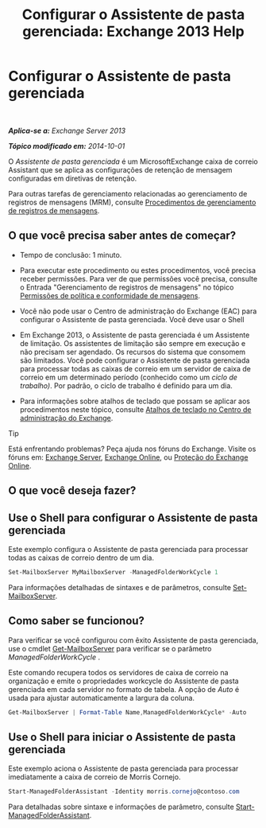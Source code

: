 ﻿---
title: 'Configurar o Assistente de pasta gerenciada: Exchange 2013 Help'
TOCTitle: Configurar o Assistente de pasta gerenciada
ms:assetid: 9fcfb9b6-bd24-4218-a163-bc599cd5476a
ms:mtpsurl: https://technet.microsoft.com/pt-br/library/Bb123958(v=EXCHG.150)
ms:contentKeyID: 50486264
ms.date: 05/22/2018
mtps_version: v=EXCHG.150
ms.translationtype: MT
---

# Configurar o Assistente de pasta gerenciada

 

_**Aplica-se a:** Exchange Server 2013_

_**Tópico modificado em:** 2014-10-01_

O *Assistente de pasta gerenciada* é um MicrosoftExchange caixa de correio Assistant que se aplica as configurações de retenção de mensagem configuradas em diretivas de retenção.

Para outras tarefas de gerenciamento relacionadas ao gerenciamento de registros de mensagens (MRM), consulte [Procedimentos de gerenciamento de registros de mensagens](messaging-records-management-procedures-exchange-2013-help.md).

## O que você precisa saber antes de começar?

  - Tempo de conclusão: 1 minuto.

  - Para executar este procedimento ou estes procedimentos, você precisa receber permissões. Para ver de que permissões você precisa, consulte o Entrada "Gerenciamento de registros de mensagens" no tópico [Permissões de política e conformidade de mensagens](messaging-policy-and-compliance-permissions-exchange-2013-help.md).

  - Você não pode usar o Centro de administração do Exchange (EAC) para configurar o Assistente de pasta gerenciada. Você deve usar o Shell

  - Em Exchange 2013, o Assistente de pasta gerenciada é um Assistente de limitação. Os assistentes de limitação são sempre em execução e não precisam ser agendado. Os recursos do sistema que consomem são limitados. Você pode configurar o Assistente de pasta gerenciada para processar todas as caixas de correio em um servidor de caixa de correio em um determinado período (conhecido como um *ciclo de trabalho)*. Por padrão, o ciclo de trabalho é definido para um dia.

  - Para informações sobre atalhos de teclado que possam se aplicar aos procedimentos neste tópico, consulte [Atalhos de teclado no Centro de administração do Exchange](keyboard-shortcuts-in-the-exchange-admin-center-exchange-online-protection-help.md).


> [!TIP]
> Está enfrentando problemas? Peça ajuda nos fóruns do Exchange. Visite os fóruns em: <A href="https://go.microsoft.com/fwlink/p/?linkid=60612">Exchange Server</A>, <A href="https://go.microsoft.com/fwlink/p/?linkid=267542">Exchange Online</A>, ou <A href="https://go.microsoft.com/fwlink/p/?linkid=285351">Proteção do Exchange Online</A>.



## O que você deseja fazer?

## Use o Shell para configurar o Assistente de pasta gerenciada

Este exemplo configura o Assistente de pasta gerenciada para processar todas as caixas de correio dentro de um dia.

```powershell
Set-MailboxServer MyMailboxServer -ManagedFolderWorkCycle 1
```

Para informações detalhadas de sintaxes e de parâmetros, consulte [Set-MailboxServer](https://technet.microsoft.com/pt-br/library/aa998651\(v=exchg.150\)).

## Como saber se funcionou?

Para verificar se você configurou com êxito Assistente de pasta gerenciada, use o cmdlet [Get-MailboxServer](https://technet.microsoft.com/pt-br/library/bb123539\(v=exchg.150\)) para verificar se o parâmetro *ManagedFolderWorkCycle* .

Este comando recupera todos os servidores de caixa de correio na organização e emite o propriedades workcycle do Assistente de pasta gerenciada em cada servidor no formato de tabela. A opção de *Auto* é usada para ajustar automaticamente a largura da coluna.

```powershell
Get-MailboxServer | Format-Table Name,ManagedFolderWorkCycle* -Auto
```

## Use o Shell para iniciar o Assistente de pasta gerenciada

Este exemplo aciona o Assistente de pasta gerenciada para processar imediatamente a caixa de correio de Morris Cornejo.

```powershell
Start-ManagedFolderAssistant -Identity morris.cornejo@contoso.com
```

Para detalhadas sobre sintaxe e informações de parâmetro, consulte [Start-ManagedFolderAssistant](https://technet.microsoft.com/pt-br/library/aa998864\(v=exchg.150\)).

